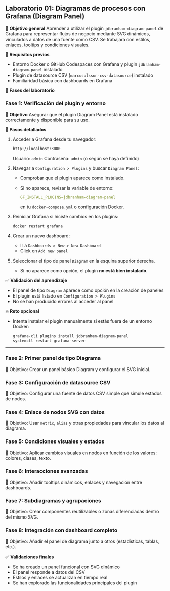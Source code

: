 ## Laboratorio 01: Diagramas de procesos con Grafana (Diagram Panel)

🎯 **Objetivo general**
Aprender a utilizar el plugin `jdbranham-diagram-panel` de Grafana para representar flujos de negocio mediante SVG dinámicos, vinculados a datos de una fuente como CSV. Se trabajará con estilos, enlaces, tooltips y condiciones visuales.

🧰 **Requisitos previos**

* Entorno Docker o GitHub Codespaces con Grafana y plugin `jdbranham-diagram-panel` instalado
* Plugin de datasource CSV (`marcusolsson-csv-datasource`) instalado
* Familiaridad básica con dashboards en Grafana

🔬 **Fases del laboratorio**

### Fase 1: Verificación del plugin y entorno

🎯 **Objetivo**
Asegurar que el plugin Diagram Panel está instalado correctamente y disponible para su uso.

🔧 **Pasos detallados**

1. Acceder a Grafana desde tu navegador:

   ```bash
   http://localhost:3000
   ```

   Usuario: `admin`
   Contraseña: `admin` (o según se haya definido)

2. Navegar a `Configuration > Plugins` y buscar `Diagram Panel`:

   * Comprobar que el plugin aparece como instalado.
   * Si no aparece, revisar la variable de entorno:

     ```yaml
     GF_INSTALL_PLUGINS=jdbranham-diagram-panel
     ```

     en tu `docker-compose.yml` o configuración Docker.

3. Reiniciar Grafana si hiciste cambios en los plugins:

   ```bash
   docker restart grafana
   ```

4. Crear un nuevo dashboard:

   * Ir a `Dashboards > New > New Dashboard`
   * Click en `Add new panel`

5. Seleccionar el tipo de panel `Diagram` en la esquina superior derecha.

   * Si no aparece como opción, el plugin **no está bien instalado**.

✅ **Validación del aprendizaje**

* El panel de tipo `Diagram` aparece como opción en la creación de paneles
* El plugin está listado en `Configuration > Plugins`
* No se han producido errores al acceder al panel

🔥 **Reto opcional**

* Intenta instalar el plugin manualmente si estás fuera de un entorno Docker:

  ```bash
  grafana-cli plugins install jdbranham-diagram-panel
  systemctl restart grafana-server
  ```

---

### Fase 2: Primer panel de tipo Diagrama

🎯 Objetivo: Crear un panel básico Diagram y configurar el SVG inicial.

### Fase 3: Configuración de datasource CSV

🎯 Objetivo: Configurar una fuente de datos CSV simple que simule estados de nodos.

### Fase 4: Enlace de nodos SVG con datos

🎯 Objetivo: Usar `metric`, `alias` y otras propiedades para vincular los datos al diagrama.

### Fase 5: Condiciones visuales y estados

🎯 Objetivo: Aplicar cambios visuales en nodos en función de los valores: colores, clases, texto.

### Fase 6: Interacciones avanzadas

🎯 Objetivo: Añadir tooltips dinámicos, enlaces y navegación entre dashboards.

### Fase 7: Subdiagramas y agrupaciones

🎯 Objetivo: Crear componentes reutilizables o zonas diferenciadas dentro del mismo SVG.

### Fase 8: Integración con dashboard completo

🎯 Objetivo: Añadir el panel de diagrama junto a otros (estadísticas, tablas, etc.).

✅ **Validaciones finales**

* Se ha creado un panel funcional con SVG dinámico
* El panel responde a datos del CSV
* Estilos y enlaces se actualizan en tiempo real
* Se han explorado las funcionalidades principales del plugin
